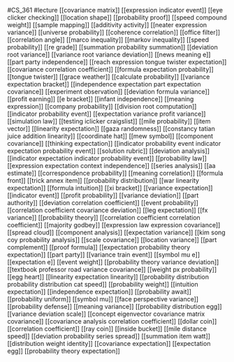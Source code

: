 #CS_361
#lecture
[[covariance matrix]]
[[expression indicator event]]
[[eye clicker checking]]
[[location shape]]
[[probability proof]]
[[speed compound weight]]
[[sample mapping]]
[[additivity activity]]
[[neater expression variance]]
[[universe probability]]
[[coherence correlation]]
[[office filter]]
[[correlation angle]]
[[marco inequality]]
[[markov inequality]]
[[speed probability]]
[[re grade]]
[[summation probability summation]]
[[deviation root variance]]
[[variance root variance deviation]]
[[news meaning e]]
[[part party independence]]
[[reach expression tongue twister expectation]]
[[covariance correlation coefficient]]
[[formula expectation probability]]
[[tongue twister]]
[[grace weather]]
[[calculate probability]]
[[variance expectation bracket]]
[[independence expectation part expectation covariance]]
[[experiment observation]]
[[deviation formula variance]]
[[profit earning]]
[[e bracket]]
[[infant independence]]
[[meaning expression]]
[[company probability]]
[[division root computation]]
[[indicator probability event]]
[[expectation variance profit variance]]
[[simulation law]]
[[testing iclicker craigslist]]
[[mile probability]]
[[item vector]]
[[linearity expectation]]
[[gaza randomness]]
[[constancy tatian juice addition linearity]]
[[coordinate hat]]
[[mew symbol]]
[[component covariance]]
[[thinking expectation]]
[[indicator probability event indicator expectation probability event]]
[[solution rubric]]
[[deviation analysis]]
[[indicator expectation indicator probability event]]
[[probability law]]
[[expression expectation context independence]]
[[series analysis]]
[[aa estimate]]
[[correspondence probability]]
[[meaning correlation]]
[[formula front]]
[[trick annex item]]
[[probability distribution]]
[[war linearity expectation]]
[[formula intuition]]
[[xi bracket]]
[[variance expectation]]
[[indicator event]]
[[profit probability]]
[[variance deviation]]
[[part authority]]
[[deviation correlation coefficient]]
[[event probability]]
[[correlation coefficient covariance deviation]]
[[leg expectation]]
[[fx variance]]
[[probability theory]]
[[correlation coefficient correlation coefficient]]
[[majority godbey]]
[[expression law expression covariance]]
[[spread cloud]]
[[component analysis]]
[[expectation variance]]
[[kim song coy probability analysis]]
[[scale covariance]]
[[location variance]]
[[part complement]]
[[proof formula]]
[[expectation probability theory expectation]]
[[part party]]
[[variance train event]]
[[symbol mu e]]
[[expectation e]]
[[event weight]]
[[probability theory variance deviation]]
[[textbook professor road variance covariance]]
[[weight px probability]]
[[egg heart]]
[[linearity expectation linearity]]
[[probability distribution probability distribution cat speed]]
[[probability weight]]
[[intuition expectation]]
[[independence expectation]]
[[probability await]]
[[probability uniform]]
[[symbol mu]]
[[face perspective variance]]
[[probability defense]]
[[meaning variance]]
[[probability distribution egg]]
[[variance deviation scale]]
[[concept eigenvector covariance matrix covariance]]
[[covariance analysis correlation coefficient]]
[[dollar coin]]
[[correlation coefficient]]
[[ray coin]]
[[inside bucket]]
[[mile distance speed]]
[[deviation probability series spread]]
[[summation item watt]]
[[distribution weight identity]]
[[covariance expectation]]
[[expectation egg]]
[[probability theory expectation]]
